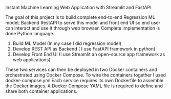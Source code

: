 Instant Machine Learning Web Application with Streamlit and FastAPI

The goal of this project is to build complete end-to-end Regression ML model, Backend RestAPI to serve this model and front end UI so end user can interact and use it through web browser. Complete implementation is done Python language.

1. Build ML Model (In my case I did regression model)
2. Develop REST API as Backend ( I use FastAPI framework in python)
3. Develop Front End UI (I use Streamlit an open-source app framework as web applications)


These two services can then be deployed in two Docker containers and orchestrated using Docker Compose. To wire the containers together I used docker-compose.yml Each service requires its own Dockerfile to assemble the Docker images. A Docker Compose YAML file is required to define and share both container applications.
